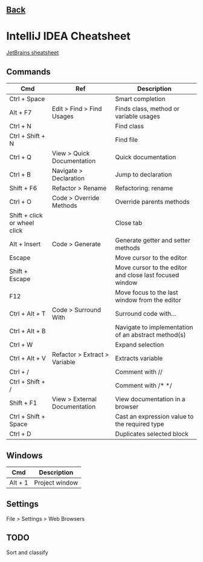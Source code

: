 ## [Back](/)

IntelliJ IDEA Cheatsheet
===

[JetBrains sheatsheet](https://resources.jetbrains.com/assets/products/intellij-idea/IntelliJIDEA_ReferenceCard.pdf)

Commands
---

| Cmd                          | Ref                           | Description                                             |
|------------------------------|-------------------------------|---------------------------------------------------------|
| Ctrl + Space                 |                               | Smart completion                                        |
| Alt + F7                     | Edit > Find > Find Usages     | Finds class, method or variable usages                  |
| Ctrl + N                     |                               | Find class                                              |
| Ctrl + Shift + N             |                               | Find file                                               |
| Ctrl + Q                     | View > Quick Documentation    | Quick documentation                                     |
| Ctrl + B                     | Navigate > Declaration        | Jump to declaration                                     |
| Shift + F6                   | Refactor > Rename             | Refactoring: rename                                     |
| Ctrl + O                     | Code  > Override Methods      | Override parents methods                                |
| Shift + click or wheel click |                               | Close tab                                               |
| Alt + Insert                 | Code > Generate               | Generate getter and setter methods                      |
| Escape                       |                               | Move cursor to the editor                               |
| Shift + Escape               |                               | Move cursor to the editor and close last focused window |
| F12                          |                               | Move focus to the last window from the editor           |
| Ctrl + Alt + T               | Code > Surround With          | Surround code with...                                   |
| Ctrl + Alt + B               |                               | Navigate to implementation of an abstract method(s)     |
| Ctrl + W                     |                               | Expand selection                                        |
| Ctrl + Alt + V               | Refactor > Extract > Variable | Extracts variable                                       |
| Ctrl + /                     |                               | Comment with //                                         |
| Ctrl + Shift + /             |                               | Comment with /* */                                      |
| Shift + F1                   | View > External Documentation | View documentation in a browser                         |
| Ctrl + Shift + Space         |                               | Cast an expression value to the required type           |
| Ctrl + D                     |                               | Duplicates selected block                               |

Windows
---

| Cmd     | Description    |
|---------|----------------|
| Alt + 1 | Project window |

Settings
---

File > Settings > Web Browsers

TODO
---

Sort and classify
